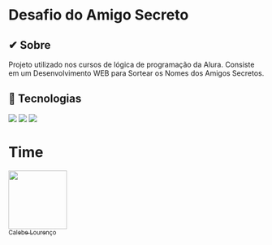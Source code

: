 <h1>Desafio do Amigo Secreto</h1>

<h2> ✔ Sobre</h2>
<p>Projeto utilizado nos cursos de lógica de programação da Alura. Consiste em um Desenvolvimento WEB para Sortear os Nomes dos Amigos Secretos.</p>

## 🚀 Tecnologias
<div>
  <img src="https://img.shields.io/badge/HTML-239120?style=for-the-badge&logo=html5&logoColor=white">
  <img src="https://img.shields.io/badge/CSS-239120?&style=for-the-badge&logo=css3&logoColor=white">
  <img src="https://img.shields.io/badge/JavaScript-F7DF1E?style=for-the-badge&logo=javascript&logoColor=black">
</div>

# Time
[<img loading="lazy" src="https://avatars.githubusercontent.com/u/131987253?s=400&u=c4c4706e7abb4639aa4331cff4359cdbff805d56&v=4" width=115><br><sub>Calebe Lourenço</sub>](https://github.com/calebelouger)

